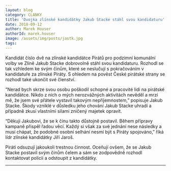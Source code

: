 ```yaml
---
layout: blog
category: CLANKY
title: 'Dvojka zlínské kandidátky Jakub Stacke stáhl svou kandidaturu'
date: 2018-09-12
author: Marek Houser
authorId: marek.houser
image: /assets/img/posts/jastk.jpg   
tags:
---
```


Kandidát číslo dvě na zlínské kandidátce Pirátů pro podzimní komunální volby ve Zlíně Jakub Stacke dobrovolně stáhl svou kandidaturu. Rozhodl se tak vzhledem ke svým činům, které se neslučují s pokračováním v kandidatuře za zlínské Piráty. S ohledem na pověst České pirátské strany se rozhodl také ukončit své členství.

“Nerad bych skrze svou osobu poškodil schopné a pracovité lidi na pirátské kandidátce. Nikdo z nich o mých nerozvážných aktivitách nevěděl a mrzí mě, že jsem své přátele vystavil takovým nepříjemnostem,” popisuje Jakub Stacke. Škody vzniklé v důsledku jeho chování Jakub Stacke uhradí a případně zkusí vlastními silami zničený majetek opravit.

“Děkuji Jakubovi, že se k činu takto důstojně postavil. Během přípravy kampaně přispěl řadou věcí. Každý si však za své jednání nese následky a musí chápat, že podobné osobní selhání nesmí být s Piráty spojováno,” říká lídr zlínské kandidátky Jiří Jaroš.

Piráti odsuzují jakoukoli trestnou činnost. Oceňují ovšem, že se Jakub Stacke postavil svým činům čelem a sám se zodpovědně rozhodl kontaktovat policii a odstoupit z kandidátky.

- - -
